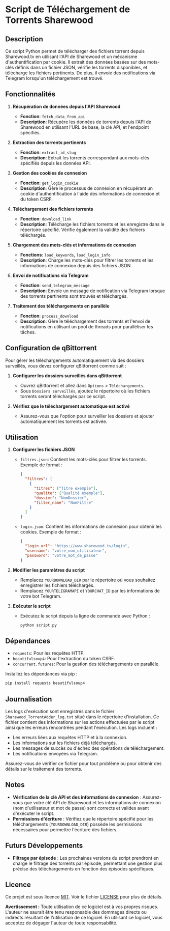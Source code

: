 # Script de Téléchargement de Torrents Sharewood

## Description

Ce script Python permet de télécharger des fichiers torrent depuis Sharewood.tv en utilisant l'API de Sharewood et un mécanisme d'authentification par cookie. Il extrait des données basées sur des mots-clés définis dans un fichier JSON, vérifie les torrents disponibles, et télécharge les fichiers pertinents. De plus, il envoie des notifications via Telegram lorsqu'un téléchargement est trouvé.

## Fonctionnalités

1. **Récupération de données depuis l'API Sharewood**
   - **Fonction**: `fetch_data_from_api`
   - **Description**: Récupère les données de torrents depuis l'API de Sharewood en utilisant l'URL de base, la clé API, et l'endpoint spécifiés.

2. **Extraction des torrents pertinents**
   - **Fonction**: `extract_id_slug`
   - **Description**: Extrait les torrents correspondant aux mots-clés spécifiés depuis les données API.

3. **Gestion des cookies de connexion**
   - **Fonction**: `get_login_cookie`
   - **Description**: Gère le processus de connexion en récupérant un cookie d'authentification à l'aide des informations de connexion et du token CSRF.

4. **Téléchargement des fichiers torrents**
   - **Fonction**: `download_link`
   - **Description**: Télécharge les fichiers torrents et les enregistre dans le répertoire spécifié. Vérifie également la validité des fichiers téléchargés.

5. **Chargement des mots-clés et informations de connexion**
   - **Fonctions**: `load_keywords`, `load_login_info`
   - **Description**: Charge les mots-clés pour filtrer les torrents et les informations de connexion depuis des fichiers JSON.

6. **Envoi de notifications via Telegram**
   - **Fonction**: `send_telegram_message`
   - **Description**: Envoie un message de notification via Telegram lorsque des torrents pertinents sont trouvés et téléchargés.

7. **Traitement des téléchargements en parallèle**
   - **Fonction**: `process_download`
   - **Description**: Gère le téléchargement des torrents et l'envoi de notifications en utilisant un pool de threads pour paralléliser les tâches.

## Configuration de qBittorrent

Pour gérer les téléchargements automatiquement via des dossiers surveillés, vous devez configurer qBittorrent comme suit :

1. **Configurer les dossiers surveillés dans qBittorrent**
   - Ouvrez qBittorrent et allez dans `Options` > `Téléchargements`.
   - Sous `Dossiers surveillés`, ajoutez le répertoire où les fichiers torrents seront téléchargés par ce script.

2. **Vérifiez que le téléchargement automatique est activé**
   - Assurez-vous que l'option pour surveiller les dossiers et ajouter automatiquement les torrents est activée.

## Utilisation

1. **Configurer les fichiers JSON**
   - `filtres.json`: Contient les mots-clés pour filtrer les torrents. Exemple de format :
     ```json
     {
       "filtres": [
         {
           "titres": ["Titre exemple"],
           "qualite": ["Qualité exemple"],
           "dossier": "NomDossier",
           "filter_name": "NomFiltre"
         }
       ]
     }
     ```
   - `login.json`: Contient les informations de connexion pour obtenir les cookies. Exemple de format :
     ```json
     {
       "login_url": "https://www.sharewood.tv/login",
       "username": "votre_nom_utilisateur",
       "password": "votre_mot_de_passe"
     }
     ```

2. **Modifier les paramètres du script**
   - Remplacez `YOURDOWNLOAD_DIR` par le répertoire où vous souhaitez enregistrer les fichiers téléchargés.
   - Remplacez `YOURTELEGRAMAPI` et `YOURCHAT_ID` par les informations de votre bot Telegram.

3. **Exécuter le script**
   - Exécutez le script depuis la ligne de commande avec Python :
     ```bash
     python script.py
     ```

## Dépendances

- `requests`: Pour les requêtes HTTP.
- `beautifulsoup4`: Pour l'extraction du token CSRF.
- `concurrent.futures`: Pour la gestion des téléchargements en parallèle.

Installez les dépendances via pip :
```bash
pip install requests beautifulsoup4
```

## Journalisation

Les logs d'exécution sont enregistrés dans le fichier `Sharewood_TorrentAdder_log.txt` situé dans le répertoire d'installation. Ce fichier contient des informations sur les actions effectuées par le script ainsi que les erreurs rencontrées pendant l'exécution. Les logs incluent :

- Les erreurs liées aux requêtes HTTP et à la connexion.
- Les informations sur les fichiers déjà téléchargés.
- Les messages de succès ou d'échec des opérations de téléchargement.
- Les notifications envoyées via Telegram.

Assurez-vous de vérifier ce fichier pour tout problème ou pour obtenir des détails sur le traitement des torrents.

## Notes

- **Vérification de la clé API et des informations de connexion** : Assurez-vous que votre clé API de Sharewood et les informations de connexion (nom d'utilisateur et mot de passe) sont corrects et valides avant d'exécuter le script.
- **Permissions d'écriture** : Vérifiez que le répertoire spécifié pour les téléchargements (`YOURDOWNLOAD_DIR`) possède les permissions nécessaires pour permettre l'écriture des fichiers.

## Futurs Développements

- **Filtrage par épisode** : Les prochaines versions du script prendront en charge le filtrage des torrents par épisode, permettant une gestion plus précise des téléchargements en fonction des épisodes spécifiques.

## Licence

Ce projet est sous licence [MIT](https://opensource.org/licenses/MIT). Voir le fichier [LICENSE](LICENSE) pour plus de détails.

**Avertissement :** Toute utilisation de ce logiciel est à vos propres risques. L'auteur ne saurait être tenu responsable des dommages directs ou indirects résultant de l'utilisation de ce logiciel. En utilisant ce logiciel, vous acceptez de dégager l'auteur de toute responsabilité.

